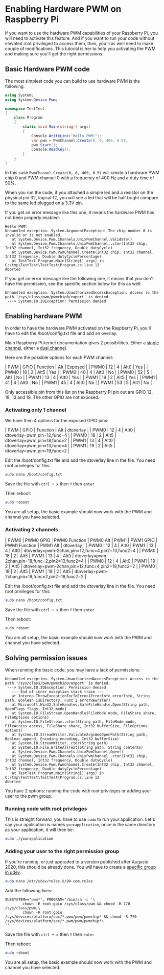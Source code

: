 # Enabling Hardware PWM on Raspberry Pi

If you want to use the hardware PWM capabilities of your Raspberry Pi, you will need to activate this feature. And if you want to run your code without elevated root privileged to access them, then, you'll as well need to make couple of modifications. This tutorial is her to help you activating the PWM and making sure you'll get the right permissions.

## Basic Hardware PWM code

The most simplest code you can build to use hardware PWM is the following:

```csharp
using System;
using System.Device.Pwm;

namespace TestTest
{
    class Program
    {
        static void Main(string[] args)
        {
            Console.WriteLine("Hello PWM!");
            var pwm = PwmChannel.Create(0, 0, 400, 0.5);
            pwm.Start();
            Console.ReadKey();
        }
    }
}
```

In this case ```PwmChannel.Create(0, 0, 400, 0.5)``` will create a hardware PWM chip 0 and PWM channel 0 with a frequency of 400 Hz and a duty time of 50%.

When you run the code, if you attached a simple led and a resistor on the physical pin 32, logical 12, you will see a led that will be half bright compare to the same led plugged on a 3.3V pin.

If you get an error message like this one, it means the hardware PWM has not been properly enabled:

```
Hello PWM!
Unhandled exception. System.ArgumentException: The chip number 0 is invalid or is not enabled.
   at System.Device.Pwm.Channels.UnixPwmChannel.Validate()
   at System.Device.Pwm.Channels.UnixPwmChannel..ctor(Int32 chip, Int32 channel, Int32 frequency, Double dutyCycle)
   at System.Device.Pwm.PwmChannel.Create(Int32 chip, Int32 channel, Int32 frequency, Double dutyCyclePercentage)
   at TestTest.Program.Main(String[] args) in C:\tmp\TestTest\TestTest\Program.cs:line 12
Aborted
```

If you get an error message like the following one, it means that you don't have the permission, see the specific section below for this as well:

```
Unhandled exception. System.UnauthorizedAccessException: Access to the path '/sys/class/pwm/pwmchip0/export' is denied.
 ---> System.IO.IOException: Permission denied
```

## Enabling hardware PWM

In order to have the hardware PWM activated on the Raspberry Pi, you'll have to edit the /boot/config.txt file and add an overlay.

Main Raspberry Pi kernel documentation gives 2 possibilities. Either a [single channel](https://github.com/raspberrypi/linux/blob/04c8e47067d4873c584395e5cb260b4f170a99ea/arch/arm/boot/dts/overlays/README#L925), either a [dual channel](https://github.com/raspberrypi/linux/blob/04c8e47067d4873c584395e5cb260b4f170a99ea/arch/arm/boot/dts/overlays/README#L944).

Here are the possible options for each PWM channel:

| PWM | GPIO | Function | Alt | Exposed |
| PWM0 | 12 | 4 | Alt0 | Yes |
| PWM0 | 18 | 2 | Alt5 | Yes |
| PWM0 | 40 | 4 | Alt0 | No |
| PWM0 | 52 | 5 | Alt1 | No |
| PWM1 | 13 | 4 | Alt0 | Yes |
| PWM1 | 19 | 2 | Alt5 | Yes |
| PWM1 | 41 | 4 | Alt0 | No |
| PWM1 | 45 | 4 | Alt0 | No |
| PWM1 | 53 | 5 | Alt1 | No |

Only accessible pin from this list on the Raspberry Pi pin out are GPIO 12, 18, 13 and 19. The other GPIO are not exposed.

### Activating only 1 channel

We have then 4 options for the exposed GPIO pins:

| PWM | GPIO | Function | Alt | dtoverlay |
| PWM0 | 12 | 4 | Alt0 | dtoverlay=pwm,pin=12,func=4 |
| PWM0 | 18 | 2 | Alt5 | dtoverlay=pwm,pin=18,func=2 |
| PWM1 | 13 | 4 | Alt0 | dtoverlay=pwm,pin=13,func=4 |
| PWM1 | 19 | 2 | Alt5 | dtoverlay=pwm,pin=19,func=2 |

Edit the /boot/config.txt file and add the dtoverlay line in the file. You need root privileges for this:

```bash
sudo nano /boot/config.txt
```

Save the file with `ctrl + x` then `Y` then `enter`

Then reboot:

```bash
sudo reboot
```

You are all setup, the basic example should now work with the PWM and channel you have selected.

### Activating 2 channels

| PWM0 | PWM0 GPIO | PWM0 Function | PWM0 Alt |  PWM1 | PWM1 GPIO | PWM1 Function | PWM1 Alt | dtoverlay |
| PWM0 | 12 | 4 | Alt0 | PWM1 | 13 | 4 | Alt0 | dtoverlay=pwm-2chan,pin=12,func=4,pin2=13,func2=4 |
| PWM0 | 18 | 2 | Alt5 | PWM1 | 13 | 4 | Alt0 | dtoverlay=pwm-2chan,pin=18,func=2,pin2=13,func2=4 |
| PWM0 | 12 | 4 | Alt0 | PWM1 | 19 | 2 | Alt5 | dtoverlay=pwm-2chan,pin=12,func=4,pin2=19,func2=2 |
| PWM0 | 18 | 2 | Alt5 | PWM1 | 19 | 2 | Alt5 | dtoverlay=pwm-2chan,pin=18,func=2,pin2=19,func2=2 |

Edit the /boot/config.txt file and add the dtoverlay line in the file. You need root privileges for this:

```bash
sudo nano /boot/config.txt
```

Save the file with `ctrl + x` then `Y` then `enter`

Then reboot:

```bash
sudo reboot
```

You are all setup, the basic example should now work with the PWM and channel you have selected.

## Solving permission issues

When running the basic code, you may have a lack of permissions:

```
Unhandled exception. System.UnauthorizedAccessException: Access to the path '/sys/class/pwm/pwmchip0/export' is denied.
 ---> System.IO.IOException: Permission denied
   --- End of inner exception stack trace ---
   at Interop.ThrowExceptionForIoErrno(ErrorInfo errorInfo, String path, Boolean isDirectory, Func`2 errorRewriter)
   at Microsoft.Win32.SafeHandles.SafeFileHandle.Open(String path, OpenFlags flags, Int32 mode)
   at System.IO.FileStream.OpenHandle(FileMode mode, FileShare share, FileOptions options)
   at System.IO.FileStream..ctor(String path, FileMode mode, FileAccess access, FileShare share, Int32 bufferSize, FileOptions options)
   at System.IO.StreamWriter.ValidateArgsAndOpenPath(String path, Boolean append, Encoding encoding, Int32 bufferSize)
   at System.IO.StreamWriter..ctor(String path)
   at System.IO.File.WriteAllText(String path, String contents)
   at System.Device.Pwm.Channels.UnixPwmChannel.Open()
   at System.Device.Pwm.Channels.UnixPwmChannel..ctor(Int32 chip, Int32 channel, Int32 frequency, Double dutyCycle)
   at System.Device.Pwm.PwmChannel.Create(Int32 chip, Int32 channel, Int32 frequency, Double dutyCyclePercentage)
   at TestTest.Program.Main(String[] args) in C:\tmp\TestTest\TestTest\Program.cs:line 12
Aborted
```

You have 2 options: running the code with root privileges or adding your user to the pwm group.

### Running code with root privileges

This is straight forward, you have to use ```sudo``` to run your application. Let's say your application is names ```yourapplication```, once in the same directory as your application, it will then be:

```bash
sudo ./yourapplication
```

### Adding your user to the right permission group

If you're running, or just upgraded to a version published after Auguste 2020, this should be already done. 
You will have to create a [specific group in udev](https://raspberrypi.stackexchange.com/questions/66890/accessing-pwm-module-without-root-permissions).

```bash
sudo nano /etc/udev/rules.d/99-com.rules
```

Add the following lines:

```
SUBSYSTEM=="pwm*", PROGRAM="/bin/sh -c '\
        chown -R root:gpio /sys/class/pwm && chmod -R 770 /sys/class/pwm;\
        chown -R root:gpio /sys/devices/platform/soc/*.pwm/pwm/pwmchip* && chmod -R 770 /sys/devices/platform/soc/*.pwm/pwm/pwmchip*\
'"
```

Save the file with `ctrl + x` then `Y` then `enter`

Then reboot:

```bash
sudo reboot
```

You are all setup, the basic example should now work with the PWM and channel you have selected.

